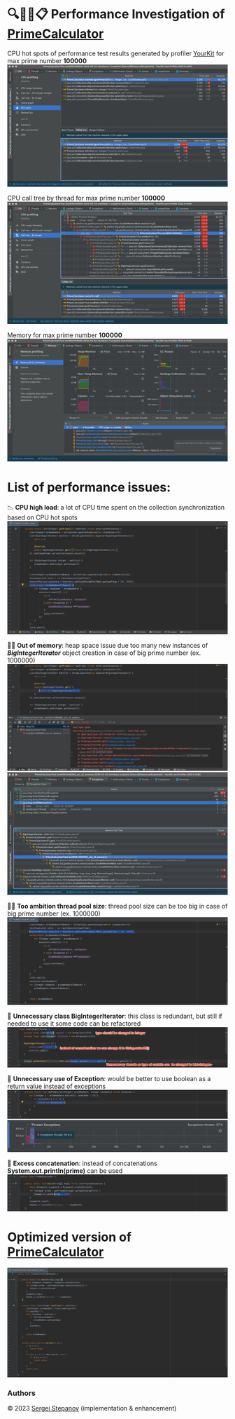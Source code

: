 🔍🕵️‍♂️📋️ **Performance Investigation** of  [PrimeCalculator](https://github.com/hibissscus/performance/blob/master/src/main/java/PrimeCalculator.java)
=================================

CPU hot spots of performance test results generated by profiler [YourKit](https://www.yourkit.com/java/profiler/) for max prime number **100000**
![100000_cpu_hot_spots.png](profiler%2F100000_cpu_hot_spots.png)

CPU call tree by thread for max prime number **100000**
![100000_cpu_call_tree.png](profiler%2F100000_cpu_call_tree.png)

Memory for max prime number **100000**
![100000_memory.png](profiler%2F100000_memory.png)

List of performance issues:
=================================
📉 **CPU high load**: a lot of CPU time spent on the collection synchronization based on CPU hot spots ![synchronized_list.png](readme%2Fsynchronized_list.png)

🧠💥 **Out of memory**: heap space issue due too many new instances of ***BigIntegerIterator*** object creation in case of big prime number (ex. 1000000) ![big_integer_iterator_out_of_memory.png](readme%2Fbig_integer_iterator_out_of_memory.png) ![out_of_memory.png](readme%2Fout_of_memory.png)

🏋️‍♂️ **Too ambition thread pool size**: thread pool size can be too big in case of big prime number (ex. 1000000) ![ambitious_thread_pool.png](readme%2Fambitious_thread_pool.png)

🚫 **Unnecessary class BigIntegerIterator**: this class is redundant, but still if needed to use it some code can be refactored
![big_integer_iterator.png](readme%2Fbig_integer_iterator.png)

🚨 **Unnecessary use of Exception**: would be better to use boolean as a return value instead of exceptions
![exception.png](readme%2Fexception.png)
![thrown_exception.png](readme%2Fthrown_exception.png)

🔡 **Excess concatenation**: instead of concatenations **System.out.println(prime)** can be used
![main_println.png](readme%2Fmain_println.png)



Optimized version of [PrimeCalculator](https://github.com/hibissscus/performance/blob/master/src/main/java/PrimeCalculatorOptimized.java)
=================================
![prime_calculator_optimized.png](readme%2Fprime_calculator_optimized.png)


### Authors

© 2023 [Sergei Stepanov](https://github.com/hibissscus) (implementation & enhancement)
